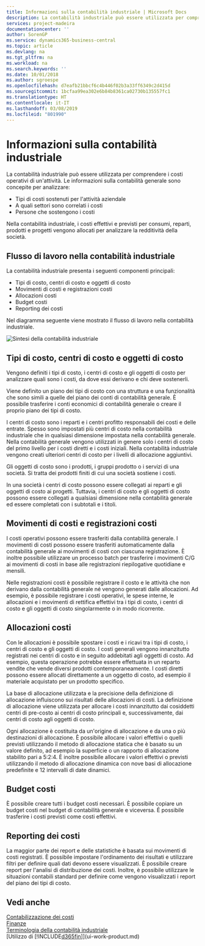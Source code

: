 ```yaml
---
title: Informazioni sulla contabilità industriale | Microsoft Docs
description: La contabilità industriale può essere utilizzata per comprendere i costi operativi di un'attività.
services: project-madeira
documentationcenter: ''
author: SorenGP
ms.service: dynamics365-business-central
ms.topic: article
ms.devlang: na
ms.tgt_pltfrm: na
ms.workload: na
ms.search.keywords: ''
ms.date: 10/01/2018
ms.author: sgroespe
ms.openlocfilehash: d7eafb21bbcf6c4b446f02b3a33ff6349c2d415d
ms.sourcegitcommit: 1bcfaa99ea302e6b84b8361ca02730b135557fc1
ms.translationtype: HT
ms.contentlocale: it-IT
ms.lasthandoff: 03/08/2019
ms.locfileid: "801990"
---
```

# <a name="about-cost-accounting"></a>Informazioni sulla contabilità industriale
La contabilità industriale può essere utilizzata per comprendere i costi operativi di un'attività. Le informazioni sulla contabilità generale sono concepite per analizzare:  

-   Tipi di costi sostenuti per l'attività aziendale  
-   A quali settori sono correlati i costi  
-   Persone che sostengono i costi  

Nella contabilità industriale, i costi effettivi e previsti per consumi, reparti, prodotti e progetti vengono allocati per analizzare la redditività della società.  

## <a name="workflow-in-cost-accounting"></a>Flusso di lavoro nella contabilità industriale  
La contabilità industriale presenta i seguenti componenti principali:  

-   Tipi di costo, centri di costo e oggetti di costo  
-   Movimenti di costi e registrazioni costi  
-   Allocazioni costi  
-   Budget costi
-   Reporting dei costi  

Nel diagramma seguente viene mostrato il flusso di lavoro nella contabilità industriale.  

![Sintesi della contabilità industriale](media/costaccountingoverview.png "CostAccountingOverview")  

## <a name="cost-types-cost-centers-and-cost-objects"></a>Tipi di costo, centri di costo e oggetti di costo  
Vengono definiti i tipi di costo, i centri di costo e gli oggetti di costo per analizzare quali sono i costi, da dove essi derivano e chi deve sostenerli.  

Viene definito un piano dei tipi di costo con una struttura e una funzionalità che sono simili a quelle del piano dei conti di contabilità generale. È possibile trasferire i conti economici di contabilità generale o creare il proprio piano dei tipi di costo.  

I centri di costo sono i reparti e i centri profitto responsabili dei costi e delle entrate. Spesso sono impostati più centri di costo nella contabilità industriale che in qualsiasi dimensione impostata nella contabilità generale. Nella contabilità generale vengono utilizzati in genere solo i centri di costo del primo livello per i costi diretti e i costi iniziali. Nella contabilità industriale vengono creati ulteriori centri di costo per i livelli di allocazione aggiuntivi.  

Gli oggetti di costo sono i prodotti, i gruppi prodotto o i servizi di una società. Si tratta dei prodotti finiti di cui una società sostiene i costi.  

In una società i centri di costo possono essere collegati ai reparti e gli oggetti di costo ai progetti. Tuttavia, i centri di costo e gli oggetti di costo possono essere collegati a qualsiasi dimensione nella contabilità generale ed essere completati con i subtotali e i titoli.  

## <a name="cost-entries-and-cost-journals"></a>Movimenti di costi e registrazioni costi  
I costi operativi possono essere trasferiti dalla contabilità generale. I movimenti di costi possono essere trasferiti automaticamente dalla contabilità generale ai movimenti di costi con ciascuna registrazione. È inoltre possibile utilizzare un processo batch per trasferire i movimenti C/G ai movimenti di costi in base alle registrazioni riepilogative quotidiane e mensili.  

Nelle registrazioni costi è possibile registrare il costo e le attività che non derivano dalla contabilità generale né vengono generati dalle allocazioni. Ad esempio, è possibile registrare i costi operativi, le spese interne, le allocazioni e i movimenti di rettifica effettivi tra i tipi di costo, i centri di costo e gli oggetti di costo singolarmente o in modo ricorrente.  

## <a name="cost-allocations"></a>Allocazioni costi  
Con le allocazioni è possibile spostare i costi e i ricavi tra i tipi di costo, i centri di costo e gli oggetti di costo. I costi generali vengono innanzitutto registrati nei centri di costo e in seguito addebitati agli oggetti di costo. Ad esempio, questa operazione potrebbe essere effettuata in un reparto vendite che vende diversi prodotti contemporaneamente. I costi diretti possono essere allocati direttamente a un oggetto di costo, ad esempio il materiale acquistato per un prodotto specifico.  

La base di allocazione utilizzata e la precisione della definizione di allocazione influiscono sui risultati delle allocazioni di costi. La definizione di allocazione viene utilizzata per allocare i costi innanzitutto dai cosiddetti centri di pre-costo ai centri di costo principali e, successivamente, dai centri di costo agli oggetti di costo.  

Ogni allocazione è costituita da un'origine di allocazione e da una o più destinazioni di allocazione. È possibile allocare i valori effettivi o quelli previsti utilizzando il metodo di allocazione statica che è basato su un valore definito, ad esempio la superficie o un rapporto di allocazione stabilito pari a 5:2:4. È inoltre possibile allocare i valori effettivi o previsti utilizzando il metodo di allocazione dinamica con nove basi di allocazione predefinite e 12 intervalli di date dinamici.  

## <a name="cost-budgets"></a>Budget costi  
È possibile creare tutti i budget costi necessari. È possibile copiare un budget costi nel budget di contabilità generale e viceversa. È possibile trasferire i costi previsti come costi effettivi.  

## <a name="cost-reporting"></a>Reporting dei costi  
La maggior parte dei report e delle statistiche è basata sui movimenti di costi registrati. È possibile impostare l'ordinamento dei risultati e utilizzare filtri per definire quali dati devono essere visualizzati. È possibile creare report per l'analisi di distribuzione dei costi. Inoltre, è possibile utilizzare le situazioni contabili standard per definire come vengono visualizzati i report del piano dei tipi di costo.  

## <a name="see-also"></a>Vedi anche  
 [Contabilizzazione dei costi](finance-manage-cost-accounting.md)  
 [Finanze](finance.md)   
 [Terminologia della contabilità industriale](finance-terminology-in-cost-accounting.md)  
 [Utilizzo di [!INCLUDE[d365fin](includes/d365fin_md.md)]](ui-work-product.md)

